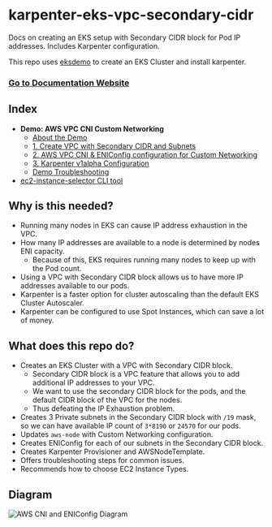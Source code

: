 # karpenter-eks-vpc-secondary-cidr

Docs on creating an EKS setup with Secondary CIDR block for Pod IP addresses. Includes Karpenter configuration. 


This repo uses [eksdemo](https://github.com/awslabs/eksdemo) to create an EKS Cluster and install karpenter.

### [Go to Documentation Website](https://oguzhan-yilmaz.github.io/karpenter-eks-vpc-secondary-cidr/)

## Index

- **Demo: AWS VPC CNI Custom Networking**
    - [About the Demo](eksdemo-secondary-cidr-and-cni-custom-netwoking/README.md)
    - [1. Create VPC with Secondary CIDR and Subnets]()
    - [2. AWS VPC CNI & ENIConfig configuration for Custom Networking](eksdemo-secondary-cidr-and-cni-custom-netwoking/2-aws-vpc-cni-configuration.md)
    - [3. Karpenter v1alpha Configuration](eksdemo-secondary-cidr-and-cni-custom-netwoking/3-karpenter-v1alpha-configuration.md)
    - [Demo Troubleshooting](eksdemo-secondary-cidr-and-cni-custom-netwoking/troubleshooting.md)
- [ec2-instance-selector CLI tool](ec2-instance-selector.md)





## Why is this needed?

- Running many nodes in EKS can cause IP address exhaustion in the VPC.
- How many IP addresses are available to a node is determined by nodes ENI capacity.
    - Because of this, EKS requires running many nodes to keep up with the Pod count.
- Using a VPC with Secondary CIDR block allows us to have more IP addresses available to our pods.
- Karpenter is a faster option for cluster autoscaling than the default EKS Cluster Autoscaler.
- Karpenter can be configured to use Spot Instances, which can save a lot of money.


## What does this repo do?
- Creates an EKS Cluster with a VPC with Secondary CIDR block.
    - Secondary CIDR block is a VPC feature that allows you to add additional IP addresses to your VPC.
    - We want to use the secondary CIDR block for the pods, and the default CIDR block of the VPC for the nodes.
    - Thus defeating the IP Exhaustion problem.
- Creates 3 Private subnets in the Secondary CIDR block with `/19` mask, so we can have available IP count of `3*8190` or `24570` for our pods.
- Updates `aws-node` with Custom Networking configuration.
- Creates ENIConfig for each of our subnets in the Secondary CIDR block.
- Creates Karpenter Provisioner and AWSNodeTemplate.
- Offers troubleshooting steps for common issues.
- Recommends how to choose EC2 Instance Types. 

## Diagram

![AWS CNI and ENIConfig Diagram](https://github.com/oguzhan-yilmaz/karpenter-eks-vpc-secondary-cidr/blob/main/docs/images/secondary-cidr-block-diagram.png?raw=true)



